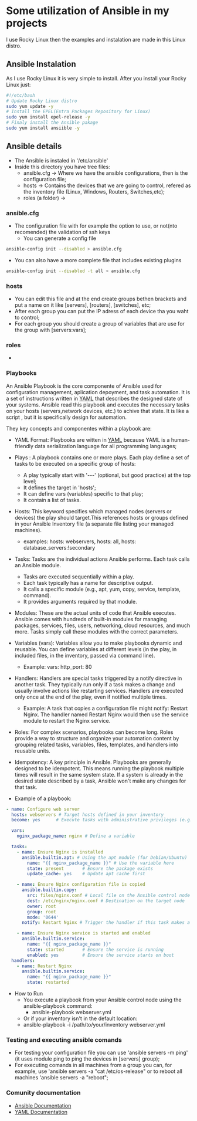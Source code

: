 # Some utilization of Ansible in my projects
I use Rocky Linux then the examples and instalation are made in this Linux distro.
## Ansible Instalation
As I use Rocky Linux it is very simple to install. After you install your Rocky Linux just:
~~~bash
#!/etc/bash
# Update Rocky Linux distro
sudo yum update -y
# Install the EPEL(Extra Packages Repository for Linux)
sudo yum install epel-release -y
# Finaly install the Ansible pakage
sudo yum install ansiible -y
~~~
## Ansible details
- The Ansible is instaled in '/etc/ansible'
- Inside this directory you have tree files:
  - ansible.cfg -> Where we have the ansible configurations, then is the configuration file;
  - hosts -> Contains the devices that we are going to control, refered as the inventory file (Linux, Windows, Routers, Switches,etc);
  - roles (a folder) ->
### ansible.cfg
- The configuration file with for example the option to use, or not(nto recomended) the validation of ssh keys
  - You can generate a config file
~~~bash
ansible-config init --disabled > ansible.cfg
~~~
  - You can also have a more complete file that includes existing plugins
~~~bash
ansible-config init --disabled -t all > ansible.cfg
~~~ 
    
### hosts
- You can edit this file and at the end create groups bethen brackets and put a name on it like [servers], [routers], [switches], etc;
- After each group you can put the IP adress of each device tha you  waht to control;
- For each group you should create a group of variables that are use for the group with [servers:vars];
### roles
-
### Playbooks
An Ansible Playbook is the core componente of Ansible used for configuration management, aplication depoyment, and task automation.
It is a set of instructions  written in [YAML](https://yaml.org) that describes the designed state of your systems.
Ansible read this playbook and executes the necessary tasks on your hosts (servers,network devices, etc.) to achive that state.
It is like a script , but it is specifically design for automation.

They key concepts  and componentes within a playbook are:
- YAML Format: Playbooks are witten in [YAML](https://yaml.org) because YAML  is a human-friendly data serialization language for all programming languages;
- Plays : A playbook contains one or more plays. Each play define a set of tasks to be executed on a specific group of hosts:
  - A play typically start with '---' (optional, but good practice) at the top level;
  - It defines the target in 'hosts';
  - It can define vars (variables) specific to that play;
  - It contain a list of tasks.
- Hosts: This keyword specifies which managed nodes (servers or devices) the play should target.This references hosts or groups defined in your Ansible Inventory file (a separate file listing your managed machines).
  - examples:  hosts: webservers, hosts: all, hosts: database_servers:!secondary
- Tasks: Tasks are the individual actions Ansible performs. Each task calls an Ansible module.
  - Tasks are executed sequentially within a play.
  - Each task typically has a name for descriptive output.
  - It calls a specific module (e.g., apt, yum, copy, service, template, command).
  - It provides arguments required by that module.
- Modules: These are the actual units of code that Ansible executes. Ansible comes with hundreds of built-in modules for managing packages, services, files, users, networking, cloud resources, and much more. Tasks simply call these modules with the correct parameters.
- Variables (vars): Variables allow you to make playbooks dynamic and reusable. You can define variables at different levels (in the play, in included files, in the inventory, passed via command line).
  - Example: vars: http_port: 80
- Handlers: Handlers are special tasks triggered by a notify directive in another task. They typically run only if a task makes a change and usually involve actions like restarting services. Handlers are executed only once at the end of the play, even if notified multiple times.
  - Example: A task that copies a configuration file might notify: Restart Nginx. The handler named Restart Nginx would then use the service module to restart the Nginx service.
- Roles: For complex scenarios, playbooks can become long. Roles provide a way to structure and organize your automation content by grouping related tasks, variables, files, templates, and handlers into reusable units.
- Idempotency: A key principle in Ansible. Playbooks are generally designed to be idempotent. This means running the playbook multiple times will result in the same system state. If a system is already in the desired state described by a task, Ansible won't make any changes for that task.

- Example of a playbook:

~~~yaml
- name: Configure web server
  hosts: webservers # Target hosts defined in your inventory
  become: yes      # Execute tasks with administrative privileges (e.g., sudo)

  vars:
    nginx_package_name: nginx # Define a variable

  tasks:
    - name: Ensure Nginx is installed
      ansible.builtin.apt: # Using the apt module (for Debian/Ubuntu)
        name: "{{ nginx_package_name }}" # Use the variable here
        state: present       # Ensure the package exists
        update_cache: yes    # Update apt cache first

    - name: Ensure Nginx configuration file is copied
      ansible.builtin.copy:
        src: files/nginx.conf # Local file on the Ansible control node
        dest: /etc/nginx/nginx.conf # Destination on the target node
        owner: root
        group: root
        mode: '0644'
      notify: Restart Nginx # Trigger the handler if this task makes a change

    - name: Ensure Nginx service is started and enabled
      ansible.builtin.service:
        name: "{{ nginx_package_name }}"
        state: started       # Ensure the service is running
        enabled: yes         # Ensure the service starts on boot
  handlers:
    - name: Restart Nginx
      ansible.builtin.service:
        name: "{{ nginx_package_name }}"
        state: restarted
~~~
- How to Run
  - You execute a playbook from your Ansible control node using the ansible-playbook command:
    - ansible-playbook webserver.yml
  - Or if your inventory isn't in the default location:
  - ansible-playbook -i /path/to/your/inventory webserver.yml

### Testing and executing ansible comands
- For testing your configuration file you can use 'ansible servers -m ping' (it uses module ping to ping the devices in [servers] group);
- For executing comands in all machines from a group you can, for example, use 'ansible servers -a "cat /etc/os-release" or to reboot all machines 'ansible servers -a "reboot";


### Comunity documentation

- [Ansible Documentation](https://docs.ansible.com/ansible/latest/index.html)
- [YAML Documentation](https://yaml.org)
